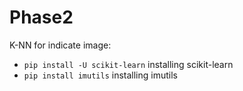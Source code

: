 # Phase2
K-NN for indicate image:
  * `pip install -U scikit-learn`     installing scikit-learn		
  * `pip install imutils`             installing imutils
